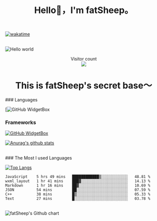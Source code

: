 
<h1><center>Hello👋，I'm fatSheep。</center></h1>

[](https://github-widgetbox.vercel.app/api/profile?username=1677883418&data=followers,repositories,stars,commits)

<br>

[![wakatime](https://wakatime.com/badge/user/04e3f192-51ae-42c4-9648-523f599b5595.svg)](https://wakatime.com/@04e3f192-51ae-42c4-9648-523f599b5595)

<br>

<img src="https://raw.githubusercontent.com/sagar-viradiya/sagar-viradiya/master/resources/banner.png" alt="Hello world">

<br>

<p align="center"> 
  Visitor count<br/>
  <img src="https://profile-counter.glitch.me/1677883418/count.svg" />
</p>

<h1><center>This is fatSheep's secret base～</center></h1>
### Languages

[![GitHub WidgetBox](https://github-widgetbox.vercel.app/api/skills?languages=java,js,php,html,css,c,cpp,bash,xml,json,yaml,mysql,powershell,markdown)

### Frameworks 

[![GitHub WidgetBox](https://github-widgetbox.vercel.app/api/skills?frameworks=vue,bootstrap)](https://github.com/Jurredr/github-widgetbox)


[![Anurag's github stats](https://github-readme-stats.vercel.app/api?username=1677883418&show_icons=true&theme=buefy)](https://github.com/anuraghazra/github-readme-stats)

<br>
### The Most I used Languages


[![Top Langs](https://github-readme-stats.vercel.app/api/top-langs/?username=anuraghazra&layout=compact)](https://github.com/anuraghazra/github-readme-stats)


<!--START_SECTION:waka-->

```text
JavaScript    5 hrs 49 mins   ████████████▒░░░░░░░░░░░░   48.81 %
wxml_layout   1 hr 41 mins    ███▓░░░░░░░░░░░░░░░░░░░░░   14.13 %
Markdown      1 hr 16 mins    ██▓░░░░░░░░░░░░░░░░░░░░░░   10.69 %
JSON          54 mins         ██░░░░░░░░░░░░░░░░░░░░░░░   07.59 %
C++           38 mins         █▒░░░░░░░░░░░░░░░░░░░░░░░   05.33 %
Text          27 mins         █░░░░░░░░░░░░░░░░░░░░░░░░   03.78 %
```

<!--END_SECTION:waka-->



<br>
<img src="http://ghchart.rshah.org/1677883418" alt="fatSheep's Github chart" />




